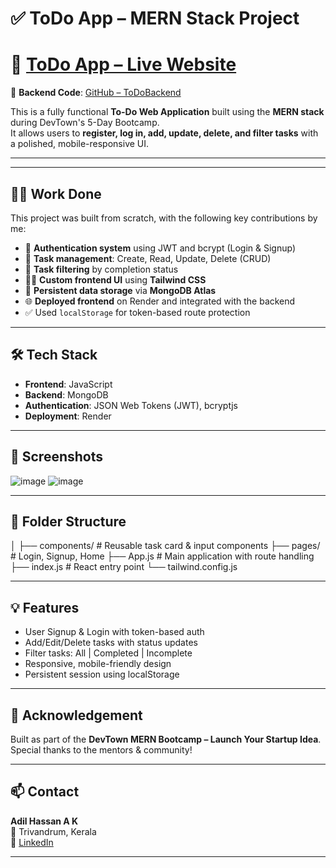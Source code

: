 # ✅ ToDo App – MERN Stack Project

# 🔗 [ToDo App – Live Website](https://trial-nxqs.onrender.com/)

🎯 **Backend Code**: [GitHub – ToDoBackend](https://github.com/Adil-9995/ToDoBackend)

This is a fully functional **To-Do Web Application** built using the **MERN stack** during DevTown's 5-Day Bootcamp.  
It allows users to **register, log in, add, update, delete, and filter tasks** with a polished, mobile-responsive UI.

---
---

## 👨‍💻 Work Done

This project was built from scratch, with the following key contributions by me:

- 🔐 **Authentication system** using JWT and bcrypt (Login & Signup)
- 📝 **Task management**: Create, Read, Update, Delete (CRUD)
- 🎯 **Task filtering** by completion status
- 🧑‍🎨 **Custom frontend UI** using **Tailwind CSS**
- 🔄 **Persistent data storage** via **MongoDB Atlas**
- 🌐 **Deployed frontend** on Render and integrated with the backend
- ✅ Used `localStorage` for token-based route protection

---

## 🛠 Tech Stack

- **Frontend**: JavaScript
- **Backend**: MongoDB
- **Authentication**: JSON Web Tokens (JWT), bcryptjs
- **Deployment**: Render

---

## 📸 Screenshots
![image](https://github.com/user-attachments/assets/356c6461-17bb-4446-b289-eaa33a61d706)
![image](https://github.com/user-attachments/assets/5c67dd8d-60f3-496c-bd12-dfdd7bd16d90)





---

## 📁 Folder Structure
│
├── components/ # Reusable task card & input components
├── pages/ # Login, Signup, Home
├── App.js # Main application with route handling
├── index.js # React entry point
└── tailwind.config.js



---

## 💡 Features

- User Signup & Login with token-based auth
- Add/Edit/Delete tasks with status updates
- Filter tasks: All | Completed | Incomplete
- Responsive, mobile-friendly design
- Persistent session using localStorage

---

## 🙌 Acknowledgement

Built as part of the **DevTown MERN Bootcamp – Launch Your Startup Idea**.  
Special thanks to the mentors & community!

---

## 📫 Contact

**Adil Hassan A K**  
📍 Trivandrum, Kerala  
🔗 [LinkedIn](https://www.linkedin.com/in/adil9995/)   


---


